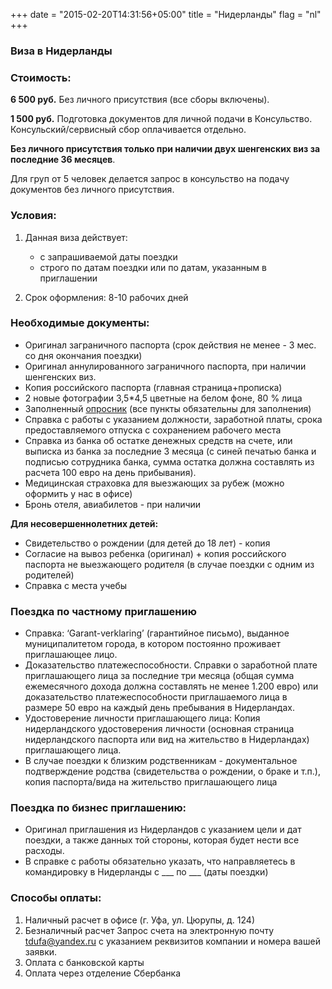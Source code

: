 +++
date = "2015-02-20T14:31:56+05:00"
title = "Нидерланды"
flag = "nl"
+++
### Виза в Нидерланды

### Стоимость:
 **6 500 руб.** Без личного присутствия (все сборы включены).
 
 **1 500 руб.** Подготовка документов для личной подачи в Консульство. Консульский/сервисный сбор оплачивается отдельно.
 
 **Без личного присутствия только при наличии двух шенгенских виз за последние 36 месяцев**.
 
 Для груп от 5 человек делается запрос в консульство на подачу документов без личного присутствия.
 
### Условия:

1. Данная виза действует:
   * с запрашиваемой даты поездки
   * строго по датам поездки или по датам, указанным в приглашении
   
2. Срок оформления: 8-10 рабочих дней


### Необходимые документы:

* Оригинал заграничного паспорта (срок действия не менее - 3 мес. со дня окончания поездки)
* Оригинал аннулированного заграничного паспорта, при наличии шенгенских виз.
* Копия российского паспорта (главная страница+прописка)
* 2 новые фотографии 3,5*4,5 цветные на белом фоне, 80 % лица
* Заполненный [опросник](/forms/Opros-Shengen.docx) (все пункты обязательны для заполнения)
* Справка с работы с указанием должности, заработной платы, срока предоставляемого отпуска с сохранением рабочего места
* Справка из банка об остатке денежных средств на счете, или выписка из банка за последние 3 месяца (с синей печатью банка и подписью сотрудника банка, сумма остатка должна составлять из расчета 100 евро на день прибывания).
* Медицинская страховка для выезжающих за рубеж (можно оформить у нас в офисе)
* Бронь отеля, авиабилетов - при наличии 

**Для несовершеннолетних детей:**
  * Свидетельство о рождении (для детей до 18 лет) - копия
  * Согласие на вывоз ребенка (оригинал) + копия российского паспорта не выезжающего родителя (в случае поездки с одним из родителей)
  * Справка с места учебы 

### Поездка по частному приглашению

* Справка: ‘Garant-verklaring’ (гарантийное письмо), выданное муниципалитетом города, в котором постоянно проживает приглашающее лицо.
* Доказательство платежеспособности. Справки о заработной плате приглашающего лица за последние три месяца (общая сумма ежемесячного дохода должна составлять не менее 1.200 евро) или доказательство платежеспособности приглашаемого лица в размере 50 евро на каждый день пребывания в Нидерландах.
* Удостоверение личности приглашающего лица: Копия нидерландского удостоверения личности (основная страница нидерландского паспорта или вид на жительство в Нидерландах) приглашающего лица.
* В случае поездки к близким родственникам - документальное подтверждение родства (свидетельства о рождении, о браке и т.п.), копия паспорта/вида на жительство приглашающего лица

### Поездка по бизнес приглашению:

* Оригинал приглашения из Нидерландов с указанием цели и дат поездки, а также данных той стороны, которая будет нести все расходы. 
* В справке с работы обязательно указать, что направляетесь в командировку в Нидерланды с ___ по ___ (даты поездки)

### Способы оплаты:

1. Наличный расчет в офисе (г. Уфа, ул. Цюрупы, д. 124)
2. Безналичный расчет 
Запрос счета на электронную почту [tdufa@yandex.ru](mailto:tdufa@yandex.ru)  с указанием реквизитов компании и номера вашей заявки. 
3. Оплата с банковской карты
4. Оплата через отделение Сбербанка
